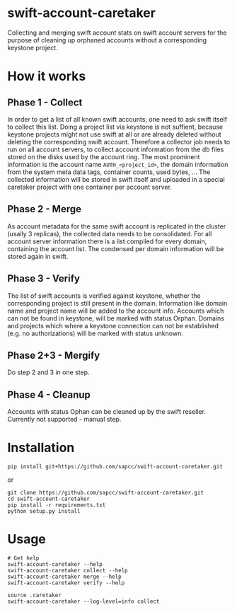 # swift-account-caretaker
Collecting and merging swift account stats on swift account servers for the purpose of cleaning up orphaned accounts without a corresponding keystone project.

# How it works

## Phase 1 - Collect
In order to get a list of all known swift accounts, one need to ask swift itself to collect this list. Doing a project list via keystone is not suffient, because keystone projects might not use swift at all or are already deleted without deleting the corresponding swift account.
Therefore a collector job needs to run on all account servers, to collect account information from the db files stored on the disks used by the account ring. The most prominent information is the account name `AUTH_<project_id>`, the domain information from the system meta data tags, container counts, used bytes, ...
The collected information will be stored in swift itself and uploaded in a special caretaker project with one container per account server.

## Phase 2 - Merge
As account metadata for the same swift account is replicated in the cluster (usally 3 replicas), the collected data needs to be consolidated. For all account server information there is a list compiled for every domain, containing the account list. The condensed per domain information will be stored again in swift.

## Phase 3 - Verify
The list of swift accounts is verified against keystone, whether the corresponding project is still present in the domain. Information like domain name and project name will be added to the account info. Accounts which can not be found in keystone, will be marked with status Orphan. Domains and projects which where a keystone connection can not be established (e.g. no authorizations) will be marked with status unknown.

## Phase 2+3 - Mergify
Do step 2 and 3 in one step.

## Phase 4 - Cleanup
Accounts with status Ophan can be cleaned up by the swift reseller. Currently not supported - manual step.

# Installation
```
pip install git+https://github.com/sapcc/swift-account-caretaker.git
```

or

```
git clone https://github.com/sapcc/swift-account-caretaker.git
cd swift-account-caretaker
pip install -r requirements.txt
python setup.py install
```

# Usage
```
# Get help
swift-account-caretaker --help
swift-account-caretaker collect --help
swift-account-caretaker merge --help
swift-account-caretaker verify --help

source .caretaker
swift-account-caretaker --log-level=info collect
```
